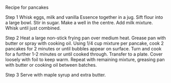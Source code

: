 Recipe for pancakes

Step 1
Whisk eggs, milk and vanilla Essence together in a jug. Sift flour into a large bowl. Stir in sugar. Make a well in the centre. Add milk mixture. Whisk until just combined.

Step 2
Heat a large non-stick frying pan over medium heat. Grease pan with butter or spray with cooking oil. Using 1/4 cup mixture per pancake, cook 2 pancakes for 2 minutes or until bubbles appear on surface. Turn and cook for a further 1-2 minutes or until cooked through. Transfer to a plate. Cover loosely with foil to keep warm. Repeat with remaining mixture, greasing pan with butter or cooking oil between batches.

Step 3
Serve with maple syrup and extra butter.